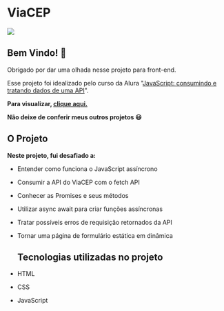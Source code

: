 
# ViaCEP
[![](https://camo.githubusercontent.com/459f141bd5e24c179a0e2dd49691e290ed5c5d4b4cb97767daee7cfaf6e31121/687474703a2f2f696d672e736869656c64732e696f2f7374617469632f76313f6c6162656c3d535441545553266d6573736167653d434f4e434c5549444f26636f6c6f723d475245454e267374796c653d666f722d7468652d6261646765)](https://camo.githubusercontent.com/459f141bd5e24c179a0e2dd49691e290ed5c5d4b4cb97767daee7cfaf6e31121/687474703a2f2f696d672e736869656c64732e696f2f7374617469632f76313f6c6162656c3d535441545553266d6573736167653d434f4e434c5549444f26636f6c6f723d475245454e267374796c653d666f722d7468652d6261646765)

  


  
## Bem Vindo! 👋

  

Obrigado por dar uma olhada nesse projeto para front-end.


Esse projeto foi idealizado pelo curso da Alura "[JavaScript: consumindo e tratando dados de uma API](https://cursos.alura.com.br/course/javascript-consumindo-tratando-dados-api)".   

**Para visualizar, [clique aqui.](https://luizfelipesantospereira.github.io/ViaCEP/)**

**Não deixe de conferir meus outros projetos :smiley:**


## O Projeto

  
**Neste projeto, fui desafiado a:**
- Entender como funciona o JavaScript assíncrono
- Consumir a API do ViaCEP com o fetch API
- Conhecer as Promises e seus métodos
- Utilizar async await para criar funções assíncronas
- Tratar possíveis erros de requisição retornados da API
- Tornar uma página de formulário estática em dinâmica

  ## Tecnologias utilizadas no projeto

-   HTML
-   CSS
-  JavaScript

